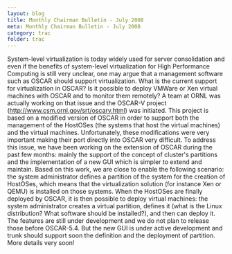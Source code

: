 ```yaml
---
layout: blog
title: Monthly Chairman Bulletin - July 2008
meta: Monthly Chairman Bulletin - July 2008
category: trac
folder: trac
---
```

<!-- Name: Chairman_Bulletin_July_2008 -->
<!-- Version: 1 -->
<!-- Last-Modified: 2008/07/16 16:01:22 -->
<!-- Author: valleegr -->

System-level virtualization is today widely used for server consolidation and even if the benefits of system-level virtualization for High Performance Computing is still very unclear, one may argue that a management software such as OSCAR should support virtualization.
What is the current support for virtualization in OSCAR? Is it possible to deploy VMWare or Xen virtual machines with OSCAR and to monitor them remotely?
A team at ORNL was actually working on that issue and the OSCAR-V project (http://www.csm.ornl.gov/srt/oscarv.html) was initiated. This project is based on a modified version of OSCAR in order to support both the management of the HostOSes (the systems that host the virtual machines) and the virtual machines. Unfortunately, these modifications were very important making their port directly into OSCAR very difficult. To address this issue, we have been working on the extension of OSCAR during the past few months: mainly the support of the concept of cluster's partitions and the implementation of a new GUI which is simpler to extend and maintain.
Based on this work, we are close to enable the following scenario: the system administrator defines a partition of the system for the creation of HostOSes, which means that the virtualization solution (for instance Xen or QEMU) is installed on those systems. When the HostOSes are finally deployed by OSCAR, it is then possible to deploy virtual machines: the system administrator creates a virtual partition, defines it (what is the Linux distribution? What software should be installed?), and then can deploy it.
The features are still under development and we do not plan to release those before OSCAR-5.4. But the new GUI is under active development and trunk should support soon the definition and the deployment of partition. More details very soon!